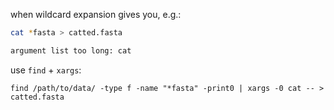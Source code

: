 when wildcard expansion gives you, e.g.:

```sh
cat *fasta > catted.fasta

argument list too long: cat
```

use `find` + `xargs`:

```
find /path/to/data/ -type f -name "*fasta" -print0 | xargs -0 cat -- > catted.fasta
```
